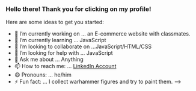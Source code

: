 ### Hello there! Thank you for clicking on my profile!



Here are some ideas to get you started:

- 🔭 I’m currently working on ... an E-commerce website with classmates.
- 🌱 I’m currently learning ... JavaScript
- 👯 I’m looking to collaborate on ...JavaScript/HTML/CSS
- 🤔 I’m looking for help with ... JavaScript
- 💬 Ask me about ... Anything
- 📫 How to reach me: ... [LinkedIn Account](www.linkedin.com/in/ashtoncraine)
- 😄 Pronouns: ... he/him
- ⚡ Fun fact: ... I collect warhammer figures and try to paint them.
-->
